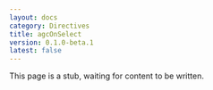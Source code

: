 ```yaml
---
layout: docs
category: Directives
title: agcOnSelect
version: 0.1.0-beta.1
latest: false
---
```


This page is a stub, waiting for content to be written.